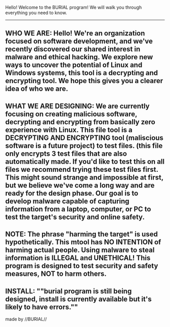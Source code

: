 Hello! Welcome to the BURIAL program! We will walk you through everything you need to know.

-------------------------------------------------------------------------------------------------------------------

WHO WE ARE:
Hello! We're an organization focused on software development, and we've recently discovered our shared interest in malware and ethical hacking.
We explore new ways to uncover the potential of Linux and Windows systems, this tool is a decrypting and encrypting tool.
We hope this gives you a clearer idea of who we are.
-------------------------------------------------------------------------------------------------------------------

WHAT WE ARE DESIGNING:
We are currently focusing on creating malicious software, decrypting and encrypting from basically zero experience with Linux. 
This file tool is a DECRYPTING AND ENCRYPTING tool (maliscious software is a future project) to test files. (this file only encrypts 3 test files that are also automatically made. If you'd like to test this on all files we recommend trying these test files first. 
This might sound strange and impossible at first, but we believe we've come a long way and are ready for the design phase. 
Our goal is to develop malware capable of capturing information from a laptop, computer, or PC to test the target's security and online safety.
-------------------------------------------------------------------------------------------------------------------

NOTE:
The phrase "harming the target" is used hypothetically. This mtool has NO INTENTION of harming actual people. Using malware to steal information is ILLEGAL and UNETHICAL! This program is designed to test security and safety measures, NOT to harm others.
-------------------------------------------------------------------------------------------------------------------

INSTALL:
""burial program is still being designed, install is currently available but it's likely to have errors.""
-------------------------------------------------------------------------------------------------------------------

made by //BURIAL//
